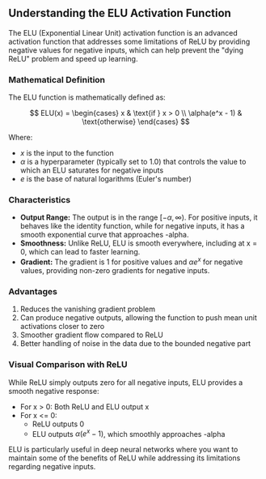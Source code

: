 ## Understanding the ELU Activation Function

The ELU (Exponential Linear Unit) activation function is an advanced activation function that addresses some limitations of ReLU by providing negative values for negative inputs, which can help prevent the "dying ReLU" problem and speed up learning.

### Mathematical Definition

The ELU function is mathematically defined as:

$$
ELU(x) = \begin{cases} 
x & \text{if } x > 0 \\
\alpha(e^x - 1) & \text{otherwise}
\end{cases}
$$

Where:
- $x$ is the input to the function
- $\alpha$ is a hyperparameter (typically set to 1.0) that controls the value to which an ELU saturates for negative inputs
- $e$ is the base of natural logarithms (Euler's number)

### Characteristics

- **Output Range:** The output is in the range $[-\alpha, \infty)$. For positive inputs, it behaves like the identity function, while for negative inputs, it has a smooth exponential curve that approaches -alpha.
- **Smoothness:** Unlike ReLU, ELU is smooth everywhere, including at x = 0, which can lead to faster learning.
- **Gradient:** The gradient is 1 for positive values and $\alpha e^x$ for negative values, providing non-zero gradients for negative inputs.

### Advantages

1. Reduces the vanishing gradient problem
2. Can produce negative outputs, allowing the function to push mean unit activations closer to zero
3. Smoother gradient flow compared to ReLU
4. Better handling of noise in the data due to the bounded negative part

### Visual Comparison with ReLU

While ReLU simply outputs zero for all negative inputs, ELU provides a smooth negative response:

- For x > 0: Both ReLU and ELU output x
- For x <= 0: 
  - ReLU outputs 0
  - ELU outputs $\alpha(e^x - 1)$, which smoothly approaches -alpha

ELU is particularly useful in deep neural networks where you want to maintain some of the benefits of ReLU while addressing its limitations regarding negative inputs.
